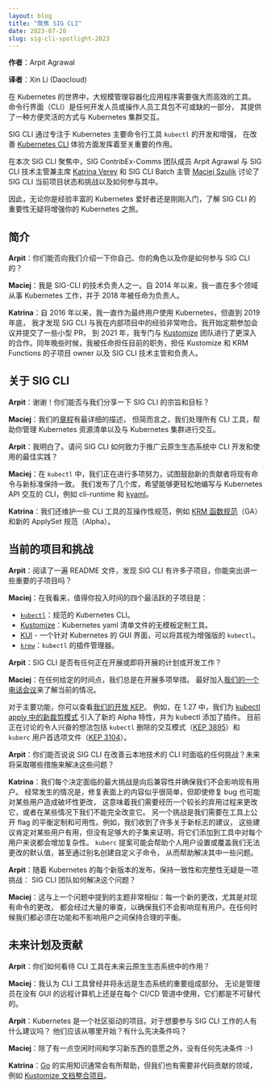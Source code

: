 ```yaml
---
layout: blog
title: "聚焦 SIG CLI"
date: 2023-07-20
slug: sig-cli-spotlight-2023
---
```



**作者**：Arpit Agrawal

**译者**：Xin Li (Daocloud)

在 Kubernetes 的世界中，大规模管理容器化应用程序需要强大而高效的工具。
命令行界面（CLI）是任何开发人员或操作人员工具包不可或缺的一部分，
其提供了一种方便灵活的方式与 Kubernetes 集群交互。

SIG CLI 通过专注于 Kubernetes 主要命令行工具 `kubectl` 的开发和增强，
在改善 [Kubernetes CLI](https://github.com/kubernetes/community/tree/master/sig-cli)
体验方面发挥着至关重要的作用。

在本次 SIG CLI 聚焦中，SIG ContribEx-Comms 团队成员 Arpit Agrawal 与
SIG CLI 技术主管兼主席 [Katrina Verey](https://github.com/KnVerey)
和 SIG CLI Batch 主管 [Maciej Szulik](https://github.com/soltysh)
讨论了 SIG CLI 当前项目状态和挑战以及如何参与其中。

因此，无论你是经验丰富的 Kubernetes 爱好者还是刚刚入门，了解
SIG CLI 的重要性无疑将增强你的 Kubernetes 之旅。

## 简介

**Arpit**：你们能否向我们介绍一下你自己、你的角色以及你是如何参与 SIG CLI 的？

**Maciej**：我是 SIG-CLI 的技术负责人之一。自 2014 年以来，我一直在多个领域从事
Kubernetes 工作，并于 2018 年被任命为负责人。

**Katrina**：自 2016 年以来，我一直作为最终用户使用 Kubernetes，但直到 2019 年底，
我才发现 SIG CLI 与我在内部项目中的经验非常吻合。我开始定期参加会议并提交了一些小型 PR，
到 2021 年，我专门与 [Kustomize](https://github.com/kubernetes-sigs/kustomize)
团队进行了更深入的合作。同年晚些时候，我被任命担任目前的职务，担任 Kustomize 和
KRM Functions 的子项目 owner 以及 SIG CLI 技术主管和负责人。

## 关于 SIG CLI

**Arpit**：谢谢！你们能否与我们分享一下 SIG CLI 的宗旨和目标？

**Maciej**：我们的[章程](https://github.com/kubernetes/community/tree/master/sig-cli/)有最详细的描述，
但简而言之，我们处理所有 CLI 工具，帮助你管理 Kubernetes 资源清单以及与 Kubernetes 集群进行交互。

**Arpit**：我明白了。请问 SIG CLI 如何致力于推广云原生生态系统中 CLI 开发和使用的最佳实践？

**Maciej**：在 `kubectl` 中，我们正在进行多项努力，试图鼓励新的贡献者将现有命令与新标准保持一致。
我们发布了几个库，希望能够更轻松地编写与 Kubernetes API 交互的 CLI，例如 cli-runtime 和
[kyaml](https://github.com/kubernetes-sigs/kustomize/tree/master/kyaml)。

**Katrina**：我们还维护一些 CLI 工具的互操作性规范，例如
[KRM 函数规范](https://github.com/kubernetes-sigs/kustomize/blob/master/cmd/config/docs/api-conventions/functions-spec.md)（GA）
和新的 ApplySet 规范（Alpha）。

## 当前的项目和挑战

**Arpit**：阅读了一遍 README 文件，发现 SIG CLI 有许多子项目，你能突出讲一些重要的子项目吗？

**Maciej**：在我看来，值得你投入时间的四个最活跃的子项目是：

* [`kubectl`](https://github.com/kubernetes/kubectl)：规范的 Kubernetes CLI。
* [Kustomize](https://github.com/kubernetes-sigs/kustomize)：Kubernetes yaml 清单文件的无模板定制工具。
* [KUI](https://kui.tools) - 一个针对 Kubernetes 的 GUI 界面，可以将其视为增强版的 `kubectl`。
* [`krew`](https://github.com/kubernetes-sigs/krew)：`kubectl` 的插件管理器。

**Arpit**：SIG CLI 是否有任何正在开展或即将开展的计划或开发工作？

**Maciej**：在任何给定的时间点，我们总是在开展多项举措。
最好加入[我们的一个电话会议](https://github.com/kubernetes/community/tree/master/sig-cli/#meetings)来了解当前的情况。

对于主要功能，你可以查看[我们的开放 KEP](https://www.kubernetes.dev/resources/keps/)。
例如，在 1.27 中，我们为 [kubectl apply 中的新裁剪模式](https://kubernetes.io/blog/2023/05/09/introducing-kubectl-applyset-pruning/)
引入了新的 Alpha 特性，并为 kubectl 添加了插件。
目前正在讨论的令人兴奋的想法包括 `kubectl` 删除的交互模式（[KEP 3895](https://kubernetes.io/blog/2023/05/09/introducing-kubectl-applyset-pruning)）和
`kuberc` 用户首选项文件（[KEP 3104](https://kubernetes.io/blog/2023/05/09/introducing-kubectl-applyset-pruning)）。

**Arpit**：你们能否说说 SIG CLI 在改善云本地技术的 CLI 时面临的任何挑战？未来将采取哪些措施来解决这些问题？

**Katrina**：我们每个决定面临的最大挑战是向后兼容性并确保我们不会影响现有用户。
经常发生的情况是，修复表面上的内容似乎很简单，但即使修复 bug 也可能对某些用户造成破坏性更改，
这意味着我们需要经历一个较长的弃用过程来更改它，或者在某些情况下我们不能完全改变它。
另一个挑战是我们需要在工具上公开 flag 的平衡定制和可用性。例如，我们收到了许多关于新标志的建议，
这些建议肯定对某些用户有用，但没有足够大的子集来证明，将它们添加到工具中对每个用户来说都会增加复杂性。
`kuberc` 提案可能会帮助个人用户设置或覆盖我们无法更改的默认值，甚至通过别名创建自定义子命令，
从而帮助解决其中一些问题。

**Arpit**：随着 Kubernetes 的每个新版本的发布，保持一致性和完整性无疑是一项挑战：
SIG CLI 团队如何解决这个问题？

**Maciej**：这与上一个问题中提到的主题非常相似：每一个新的更改，尤其是对现有命令的更改，
都会经过大量的审查，以确保我们不会影响现有用户。在任何时候我们都必须在功能和不影响用户之间保持合理的平衡。

## 未来计划及贡献

**Arpit**：你们如何看待 CLI 工具在未来云原生生态系统中的作用？

**Maciej**：我认为 CLI 工具曾经并将永远是生态系统的重要组成部分。
无论是管理员在没有 GUI 的远程计算机上还是在每个 CI/CD 管道中使用，它们都是不可替代的。

**Arpit**：Kubernetes 是一个社区驱动的项目。对于想要参与 SIG CLI 工作的人有什么建议吗？
他们应该从哪里开始？有什么先决条件吗？

**Maciej**：除了有一点空闲时间和学习新东西的意愿之外，没有任何先决条件 :-)

**Katrina**：[Go](https://go.dev/) 的实用知识通常会有所帮助，但我们也有需要非代码贡献的领域，
例如 [Kustomize 文档整合项目](https://github.com/kubernetes-sigs/kustomize/issues/4338)。
